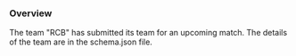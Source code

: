 ### Overview

The team "RCB" has submitted its team for an upcoming match. The details of the team are in the schema.json file.

